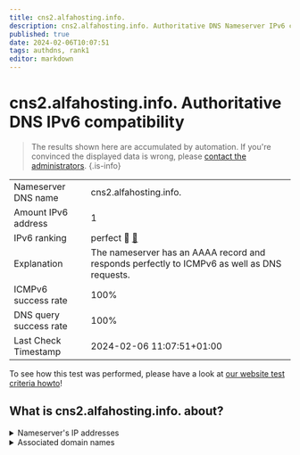 ```yaml
---
title: cns2.alfahosting.info.
description: cns2.alfahosting.info. Authoritative DNS Nameserver IPv6 compatibility
published: true
date: 2024-02-06T10:07:51
tags: authdns, rank1
editor: markdown
---
```


# cns2.alfahosting.info. Authoritative DNS IPv6 compatibility

> The results shown here are accumulated by automation. If you're convinced the displayed data is wrong, please [contact the administrators](/howto/chat). 
{.is-info}




|   |   |
| - | - |
| Nameserver DNS name | cns2.alfahosting.info.
| Amount IPv6 address | 1
| IPv6 ranking | perfect :1st_place_medal: [🔗](/howto/ranking) |
| Explanation | The nameserver has an AAAA record and responds perfectly to ICMPv6 as well as DNS requests. |
| ICMPv6 success rate | 100%|
| DNS query success rate | 100% |
| Last Check Timestamp | 2024-02-06 11:07:51+01:00 |

To see how this test was performed, please have a look at [our website test criteria howto](/howto/testcriteria/authdns)!


## What is cns2.alfahosting.info. about?




<details>
<summary>Nameserver's IP addresses</summary>

2a01:4f8:201:22cc::105

</details>



<details>
<summary>Associated domain names</summary>

www.bundesarbeitsgericht.de

</details>
